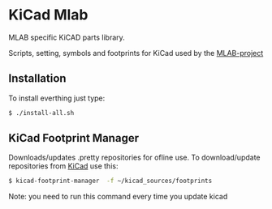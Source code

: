 KiCad Mlab
==========

MLAB specific KiCAD parts library.


Scripts, setting, symbols and footprints for KiCad used by the [MLAB-project](http://mlab.cz)

Installation
------------
To install everthing just type:
```sh
$ ./install-all.sh
```

KiCad Footprint Manager
-----------------------
Downloads/updates .pretty repositories for ofline use.
To download/update repositories from [KiCad](https://github.com/KiCad) use this:

```sh
$ kicad-footprint-manager  -f ~/kicad_sources/footprints
```

Note: you need to run this command every time you update kicad
